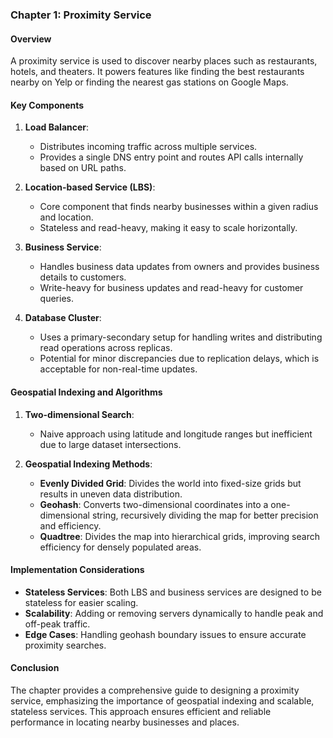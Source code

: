 ### Chapter 1: Proximity Service

#### Overview
A proximity service is used to discover nearby places such as restaurants, hotels, and theaters. It powers features like finding the best restaurants nearby on Yelp or finding the nearest gas stations on Google Maps.

#### Key Components

1. **Load Balancer**:
   - Distributes incoming traffic across multiple services.
   - Provides a single DNS entry point and routes API calls internally based on URL paths.

2. **Location-based Service (LBS)**:
   - Core component that finds nearby businesses within a given radius and location.
   - Stateless and read-heavy, making it easy to scale horizontally.

3. **Business Service**:
   - Handles business data updates from owners and provides business details to customers.
   - Write-heavy for business updates and read-heavy for customer queries.

4. **Database Cluster**:
   - Uses a primary-secondary setup for handling writes and distributing read operations across replicas.
   - Potential for minor discrepancies due to replication delays, which is acceptable for non-real-time updates.

#### Geospatial Indexing and Algorithms

1. **Two-dimensional Search**:
   - Naive approach using latitude and longitude ranges but inefficient due to large dataset intersections.

2. **Geospatial Indexing Methods**:
   - **Evenly Divided Grid**: Divides the world into fixed-size grids but results in uneven data distribution.
   - **Geohash**: Converts two-dimensional coordinates into a one-dimensional string, recursively dividing the map for better precision and efficiency.
   - **Quadtree**: Divides the map into hierarchical grids, improving search efficiency for densely populated areas.

#### Implementation Considerations

- **Stateless Services**: Both LBS and business services are designed to be stateless for easier scaling.
- **Scalability**: Adding or removing servers dynamically to handle peak and off-peak traffic.
- **Edge Cases**: Handling geohash boundary issues to ensure accurate proximity searches.

#### Conclusion
The chapter provides a comprehensive guide to designing a proximity service, emphasizing the importance of geospatial indexing and scalable, stateless services. This approach ensures efficient and reliable performance in locating nearby businesses and places. 
